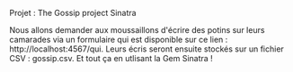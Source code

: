 Projet : The Gossip project Sinatra

Nous allons demander aux moussaillons d'écrire des potins sur leurs camarades via un formulaire qui est disponible sur ce lien : http://localhost:4567/qui. Leurs écris seront ensuite stockés sur un fichier CSV : gossip.csv. Et tout ça en utlisant la Gem Sinatra !